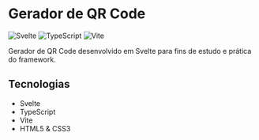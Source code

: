 # Gerador de QR Code

![Svelte](https://img.shields.io/badge/svelte-%23FF3E00.svg?style=for-the-badge&logo=svelte&logoColor=white)
![TypeScript](https://img.shields.io/badge/typescript-%23007ACC.svg?style=for-the-badge&logo=typescript&logoColor=white)
![Vite](https://img.shields.io/badge/vite-%23646CFF.svg?style=for-the-badge&logo=vite&logoColor=white)

Gerador de QR Code desenvolvido em Svelte para fins de estudo e prática do framework.

## Tecnologias

-   Svelte
-   TypeScript
-   Vite
-   HTML5 & CSS3